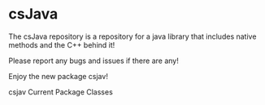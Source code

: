 # csJava
The csJava repository is a repository for a java library that includes native methods and the C++ behind it!

Please report any bugs and issues if there are any!

Enjoy the new package csjav!

csjav
Current Package Classes

[1: Array<T>]:../csjav/Array.java

[2: Dictionary<Key, Value>]:../csjav/Dictionary.java

[3: CStream]:../csjav/CStream/CStream.java
